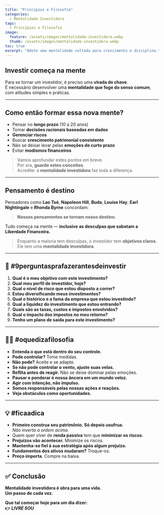 ```yaml
---
title: "Princípios e Filosofia"
categories:
  - Mentalidade Investidora
tags:
  - Princípios e Filosofia
image:
  feature: /assets/images/mentalidade-investidora.webp
  thumb: /assets/images/mentalidade-investidora.webp
toc: true
excerpt: "Adote uma mentalidade voltada para crescimento e disciplina."
---
```


## Investir começa na mente

Para se tornar um investidor, é preciso uma **virada de chave**.  
É necessário desenvolver uma **mentalidade que foge do senso comum**, com atitudes simples e práticas.

---

## Como então formar essa nova mente?

- Pensar no **longo prazo** (10 a 20 anos)  
- Tomar **decisões racionais baseadas em dados**  
- **Gerenciar riscos**  
- Buscar **crescimento patrimonial consistente**  
- Não se deixar levar pelas **emoções de curto prazo**  
- Evitar **modismos financeiros**  

> Vamos aprofundar estes pontos em breve.  
> Por ora, **guarde estes conceitos**.  
> Acredite: a **mentalidade investidora** faz toda a diferença.

---

## Pensamento é destino

Pensadores como **Lao Tsé**, **Napoleon Hill**, **Buda**, **Louise Hay**, **Earl Nightingale** e **Rhonda Byrne** concordam:  
> **Nossos pensamentos se tornam nosso destino.**

Tudo começa na mente — **inclusive as desculpas que sabotam a Liberdade Financeira.**

> Enquanto a maioria tem desculpas, o investidor tem **objetivos claros**.  
> Ele tem uma **mentalidade investidora**.

---

## 🧠 #9perguntasprafazerantesdeinvestir

1. **Qual é o meu objetivo com este investimento?**  
2. **Qual meu perfil de investidor, hoje?**  
3. **Qual o nível de risco que estou disposto a correr?**  
4. **Estou diversificando meus investimentos?**  
5. **Qual o histórico e a fama da empresa que estou investindo?**  
6. **Qual a liquidez do investimento que estou entrando?**  
7. **Quais são as taxas, custos e impostos envolvidos?**  
8. **Qual o impacto dos impostos no meu retorno?**  
9. **Tenho um plano de saída para este investimento?**

---

## 🧘‍♂️ #oquedizafilosofia

- **Entenda o que está dentro do seu controle.**  
- **Pode controlar?** Tome medidas.  
- **Não pode?** Aceite e se adapte.  
- **Se não pode controlar o vento, ajuste suas velas.**  
- **Reflita antes de reagir.** Não se deixe dominar pelas emoções.  
- **Pausar e ponderar é nossa âncora em um mundo veloz.**  
- **Agir com intenção, não impulso.**  
- **Somos responsáveis pelas nossas ações e reações.**  
- **Veja obstáculos como oportunidades.**

---

## 💡 #ficaadica

- **Primeiro construa seu patrimônio. Só depois usufrua.**  
  _Não inverta a ordem acima._  
- Quem quer viver de **renda passiva** tem que **minimizar os riscos**.  
- **Prejuízos vão acontecer.** Minimize os riscos.  
- **Mantenha-se fiel à sua estratégia após algum prejuízo.**  
- **Fundamentos dos ativos mudaram?** Troque-os.  
- **Preço importa.** Compre na baixa.

---

## ✅ Conclusão

**Mentalidade investidora é obra para uma vida.**  
**Um passo de cada vez.**  

**Que tal começar hoje para um dia dizer:  
👉 _LIVRE SOU_**
